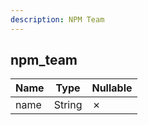 ```yaml
---
description: NPM Team
---
```

npm_team
--------

| **Name** | **Type** | **Nullable** |
| -------- | -------- | ------------ |
| name     | String   | &cross;      |
